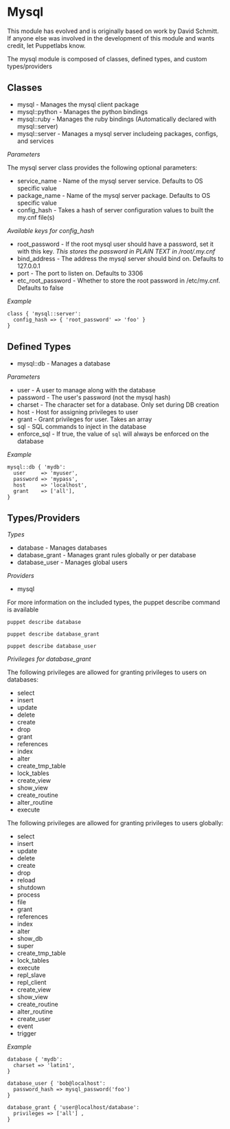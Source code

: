Mysql
=====

This module has evolved and is originally based on work by David Schmitt.  If
anyone else was involved in the development of this module and wants credit,
let Puppetlabs know.

The mysql module is composed of classes, defined types, and custom
types/providers

Classes
-------

* mysql         - Manages the mysql client package
* mysql::python - Manages the python bindings
* mysql::ruby   - Manages the ruby bindings (Automatically declared with
  mysql::server) 
* mysql::server - Manages a mysql server includeing packages, configs, and
  services

*Parameters*

The mysql server class provides the following optional parameters:

* service\_name - Name of the mysql server service. Defaults to OS specific
  value
* package\_name - Name of the mysql server package. Defaults to OS specific
  value
* config\_hash  - Takes a hash of server configuration values to built the
  my.cnf file(s)

*Available keys for config_hash*

* root\_password - If the root mysql user should have a password, set it with
  this key. *This stores the password in PLAIN TEXT in /root/.my.cnf*
* bind\_address  - The address the mysql server should bind on.  Defaults to
  127.0.0.1 
* port - The port to listen on.  Defaults to 3306
* etc\_root\_password - Whether to store the root password in /etc/my.cnf.
  Defaults to false
  
*Example*

```puppet 
class { 'mysql::server': 
  config_hash => { 'root_password' => 'foo' } 
} 
``` 

Defined Types
-------------

* mysql::db - Manages a database

*Parameters*

* user - A user to manage along with the database
* password - The user's password (not the mysql hash)
* charset  - The character set for a database. Only set during DB creation
* host - Host for assigning privileges to user
* grant - Grant privileges for user. Takes an array
* sql - SQL commands to inject in the database
* enforce_sql - If true, the value of `sql` will always be enforced on the database

*Example*

```puppet
mysql::db { 'mydb':
  user     => 'myuser',
  password => 'mypass',
  host     => 'localhost',
  grant    => ['all'],
}
```

Types/Providers
---------

*Types*

* database - Manages databases
* database_grant - Manages grant rules globally or per database
* database_user - Manages global users

*Providers*

* mysql

For more information on the included types, the puppet describe command is available

`puppet describe database`

`puppet describe database_grant`

`puppet describe database_user`


*Privileges for database_grant*

The following privileges are allowed for granting privileges to users on databases:

 - select
 - insert
 - update
 - delete
 - create
 - drop
 - grant
 - references
 - index
 - alter
 - create_tmp_table
 - lock_tables
 - create_view
 - show_view
 - create_routine
 - alter_routine
 - execute

The following privileges are allowed for granting privileges to users globally:

 - select
 - insert
 - update
 - delete
 - create
 - drop
 - reload
 - shutdown
 - process
 - file
 - grant
 - references
 - index
 - alter
 - show_db
 - super
 - create_tmp_table
 - lock_tables
 - execute
 - repl_slave
 - repl_client
 - create_view
 - show_view
 - create_routine
 - alter_routine
 - create_user
 - event
 - trigger

*Example*

```puppet
database { 'mydb':
  charset => 'latin1',
}
 
database_user { 'bob@localhost':
  password_hash => mysql_password('foo')
}
 
database_grant { 'user@localhost/database':
  privileges => ['all'] ,
}
```
